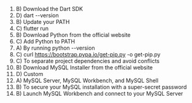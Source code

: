 
1. B) Download the Dart SDK
2. D) dart --version
3. B) Update your PATH
4. C) flutter run
5. B) Download Python from the official website
6. C) Add Python to PATH
7. A) By running python --version
8. C) curl https://bootstrap.pypa.io/get-pip.py -o get-pip.py
9. C) To separate project dependencies and avoid conflicts
10. B) Download MySQL Installer from the official website
11. D) Custom
12. A) MySQL Server, MySQL Workbench, and MySQL Shell
13. B) To secure your MySQL installation with a super-secret password
14. B) Launch MySQL Workbench and connect to your MySQL Server